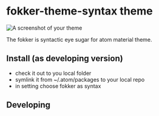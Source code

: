 # fokker-theme-syntax theme
![A screenshot of your theme](https://f.cloud.github.com/assets/69169/2289498/4c3cb0ec-a009-11e3-8dbd-077ee11741e5.gif)

The fokker is syntactic eye sugar for atom material theme.

## Install (as developing version)
- check it out to you local folder
- symlink it from ~/.atom/packages to your local repo
- in setting choose fokker as syntax

## Developing
